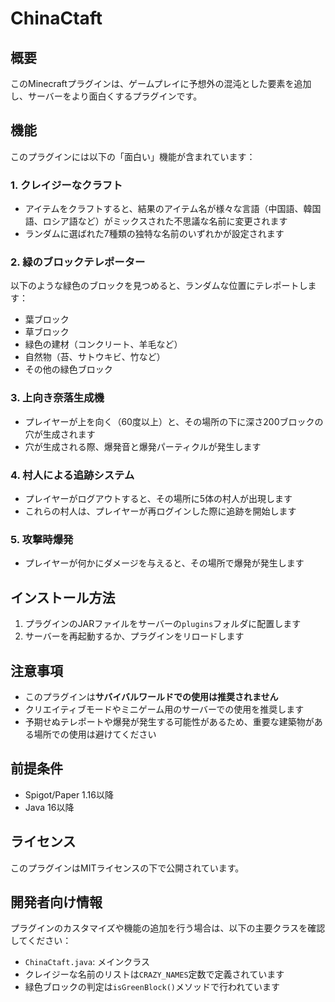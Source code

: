 # ChinaCtaft

## 概要
このMinecraftプラグインは、ゲームプレイに予想外の混沌とした要素を追加し、サーバーをより面白くするプラグインです。

## 機能
このプラグインには以下の「面白い」機能が含まれています：

### 1. クレイジーなクラフト
- アイテムをクラフトすると、結果のアイテム名が様々な言語（中国語、韓国語、ロシア語など）がミックスされた不思議な名前に変更されます
- ランダムに選ばれた7種類の独特な名前のいずれかが設定されます

### 2. 緑のブロックテレポーター
以下のような緑色のブロックを見つめると、ランダムな位置にテレポートします：
- 葉ブロック
- 草ブロック
- 緑色の建材（コンクリート、羊毛など）
- 自然物（苔、サトウキビ、竹など）
- その他の緑色ブロック

### 3. 上向き奈落生成機
- プレイヤーが上を向く（60度以上）と、その場所の下に深さ200ブロックの穴が生成されます
- 穴が生成される際、爆発音と爆発パーティクルが発生します

### 4. 村人による追跡システム
- プレイヤーがログアウトすると、その場所に5体の村人が出現します
- これらの村人は、プレイヤーが再ログインした際に追跡を開始します

### 5. 攻撃時爆発
- プレイヤーが何かにダメージを与えると、その場所で爆発が発生します

## インストール方法
1. プラグインのJARファイルをサーバーの`plugins`フォルダに配置します
2. サーバーを再起動するか、プラグインをリロードします

## 注意事項
- このプラグインは**サバイバルワールドでの使用は推奨されません**
- クリエイティブモードやミニゲーム用のサーバーでの使用を推奨します
- 予期せぬテレポートや爆発が発生する可能性があるため、重要な建築物がある場所での使用は避けてください

## 前提条件
- Spigot/Paper 1.16以降
- Java 16以降

## ライセンス
このプラグインはMITライセンスの下で公開されています。

## 開発者向け情報
プラグインのカスタマイズや機能の追加を行う場合は、以下の主要クラスを確認してください：

- `ChinaCtaft.java`: メインクラス
- クレイジーな名前のリストは`CRAZY_NAMES`定数で定義されています
- 緑色ブロックの判定は`isGreenBlock()`メソッドで行われています
